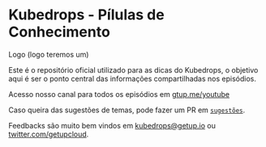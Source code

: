 # Kubedrops - Pílulas de Conhecimento

Logo (logo teremos um)

Este é o repositório oficial utilizado para as dicas do Kubedrops, o objetivo aqui é ser o ponto central das informações compartilhadas nos episódios.

Acesso nosso canal para todos os episódios em [gtup.me/youtube](http://gtup.me/youtube "gtup.me/youtube")

Caso queira das sugestões de temas, pode fazer um PR em [`sugestões`](http://https://github.com/getupcloud/kubedrops/blob/main/sugestoes.md "`sugestões`").

Feedbacks são muito bem vindos em kubedrops@getup.io ou [twitter.com/getupcloud](https://twitter.com/getupcloud "twitter.com/getupcloud").